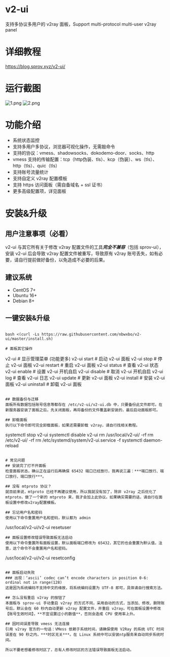 # v2-ui
支持多协议多用户的 v2ray 面板，Support multi-protocol multi-user v2ray panel

# 详细教程
https://blog.sprov.xyz/v2-ui/

# 运行截图
![1.png](1.png)
![2.png](2.png)

# 功能介绍
 - 系统状态监控
 - 支持多用户多协议，浏览器可视化操作，无需敲命令
 - 支持的协议：vmess、shadowsocks、dokodemo-door、socks、http
 - vmess 支持的传输配置：tcp（http伪装、tls）、kcp（伪装）、ws（tls）、http（tls）、quic（tls）
 - 支持账号流量统计
 - 支持自定义 v2ray 配置模板
 - 支持 https 访问面板（需自备域名 + ssl 证书）
 - 更多高级配置项，详见面板
 
# 安装&升级

## 用户注意事项（必看）
v2-ui 与其它所有关于修改 v2ray 配置文件的工具***完全不兼容***（包括 sprov-ui），安装 v2-ui 后会导致 v2ray 配置文件被重写，导致原有 v2ray 账号丢失，如有必要，请自行提前做好备份，以免造成不必要的后果。

## 建议系统
 - CentOS 7+
 - Ubuntu 16+
 - Debian 8+

## 一键安装&升级
```

bash <(curl -Ls https://raw.githubusercontent.com/nbwxbo/v2-ui/master/install.sh)

# 面板其它操作
```
v2-ui                  # 显示管理菜单 (功能更多)
v2-ui start            # 启动 v2-ui 面板
v2-ui stop             # 停止 v2-ui 面板
v2-ui restart          # 重启 v2-ui 面板
v2-ui status           # 查看 v2-ui 状态
v2-ui enable           # 设置 v2-ui 开机自启
v2-ui disable          # 取消 v2-ui 开机自启
v2-ui log              # 查看 v2-ui 日志
v2-ui update           # 更新 v2-ui 面板
v2-ui install          # 安装 v2-ui 面板
v2-ui uninstall        # 卸载 v2-ui 面板
```

## 数据备份与迁移
面板所有数据包括账号信息等都存在 /etc/v2-ui/v2-ui.db 中，只要备份此文件即可。在新服务器安装了面板之后，先关闭面板，再将备份的文件覆盖新安装的，最后启动面板即可。

## 卸载面板
执行以下命令即可完全卸载面板，如果还需要卸载 v2ray，请自行找相关教程。
```
systemctl stop v2-ui
systemctl disable v2-ui
rm /usr/local/v2-ui/ -rf
rm /etc/v2-ui/ -rf
rm /etc/systemd/system/v2-ui.service -f
systemctl daemon-reload
```

# 常见问题
## 安装完了打不开面板
检查面板状态，确认正在运行后再确保 65432 端口已经放行，我再说三遍：***端口放行、端口放行、端口放行***。

## 没有 mtproto 协议？
就目前来说，mtproto 已经不再建议使用，所以我就没有加了，除非 v2ray 之后优化了 mtproto，做了一个新的 mtproto 来，我才会加上此协议。如果确实需要的话，请自行在面板设置中修改v2ray配置模板。

## 忘记用户名和密码
使用以下命令重置用户名和密码，默认都为 admin
```
/usr/local/v2-ui/v2-ui resetuser
```
## 面板设置修改错误导致面板无法启动
使用以下命令重置所有面板设置，默认面板端口修改为 65432，其它的也会重置为默认值，注意，这个命令不会重置用户名和密码。
```
/usr/local/v2-ui/v2-ui resetconfig
```

## 面板启动失败
### 出现：‘ascii’ codec can’t encode characters in position 0-6: ordinal not in range(128)
这是因为系统编码不支持中文的缘故，将系统编码设置为 UTF-8 即可，具体请自行搜索方法。

## 怎么没有重启 v2ray 的按钮了
本面板与 sprov-ui 手动重启 v2ray 的方式不同，采用自动的方式，当添加、修改、删除账号后，默认会在 60 秒内自动更新 v2ray 配置文件，并重启 v2ray。可在面板设置中修改【账号生效时间】，**不宜设置过小的数值**，否则会造成 CPU 使用率上升。

## 因时间误差导致 vmess 无法连接
引用 v2ray 官方的一句话：VMess 依赖于系统时间，请确保使用 V2Ray 的系统 UTC 时间误差在 90 秒之内，***时区无关***。在 Linux 系统中可以安装ntp服务来自动同步系统时间。

所以不要老想着修改时区了，总有人修改时区的方法错误导致面板无法启动。
